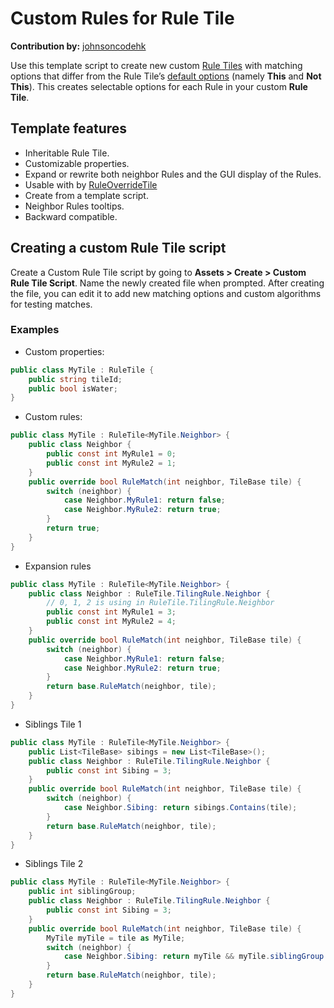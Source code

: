 # Custom Rules for Rule Tile 

__Contribution by:__ [johnsoncodehk](https://github.com/johnsoncodehk)

Use this template script to create new custom [Rule Tiles](RuleTile.md) with matching options that differ from the Rule Tile’s [default options](RuleTile.md#Usage) (namely **This** and **Not This**). This creates selectable options for each Rule in your custom __Rule Tile__.

## Template features

- Inheritable Rule Tile.
- Customizable properties.
- Expand or rewrite both neighbor Rules and the GUI display of the Rules.
- Usable with by [RuleOverrideTile](RuleOverrideTile.md)
- Create from a template script.
- Neighbor Rules tooltips.
- Backward compatible.

## Creating a custom Rule Tile script

Create a Custom Rule Tile script by going to __Assets > Create > Custom Rule Tile Script__. Name the newly created file when prompted. After creating the file, you can edit it to add new matching options and custom algorithms for testing matches.

### Examples

- Custom properties:

```csharp
public class MyTile : RuleTile {
	public string tileId;
	public bool isWater;
}
```

- Custom rules:

```csharp
public class MyTile : RuleTile<MyTile.Neighbor> {
	public class Neighbor {
		public const int MyRule1 = 0;
		public const int MyRule2 = 1;
	}
	public override bool RuleMatch(int neighbor, TileBase tile) {
		switch (neighbor) {
			case Neighbor.MyRule1: return false;
			case Neighbor.MyRule2: return true;
		}
		return true;
	}
}
```

- Expansion rules

```csharp
public class MyTile : RuleTile<MyTile.Neighbor> {
	public class Neighbor : RuleTile.TilingRule.Neighbor {
		// 0, 1, 2 is using in RuleTile.TilingRule.Neighbor
		public const int MyRule1 = 3;
		public const int MyRule2 = 4;
	}
	public override bool RuleMatch(int neighbor, TileBase tile) {
		switch (neighbor) {
			case Neighbor.MyRule1: return false;
			case Neighbor.MyRule2: return true;
		}
		return base.RuleMatch(neighbor, tile);
	}
}
```

- Siblings Tile 1

```csharp
public class MyTile : RuleTile<MyTile.Neighbor> {
	public List<TileBase> sibings = new List<TileBase>();
	public class Neighbor : RuleTile.TilingRule.Neighbor {
		public const int Sibing = 3;
	}
	public override bool RuleMatch(int neighbor, TileBase tile) {
		switch (neighbor) {
			case Neighbor.Sibing: return sibings.Contains(tile);
		}
		return base.RuleMatch(neighbor, tile);
	}
}
```

- Siblings Tile 2

```csharp
public class MyTile : RuleTile<MyTile.Neighbor> {
	public int siblingGroup;
	public class Neighbor : RuleTile.TilingRule.Neighbor {
		public const int Sibing = 3;
	}
	public override bool RuleMatch(int neighbor, TileBase tile) {
		MyTile myTile = tile as MyTile;
		switch (neighbor) {
			case Neighbor.Sibing: return myTile && myTile.siblingGroup == siblingGroup;
		}
		return base.RuleMatch(neighbor, tile);
	}
}
```